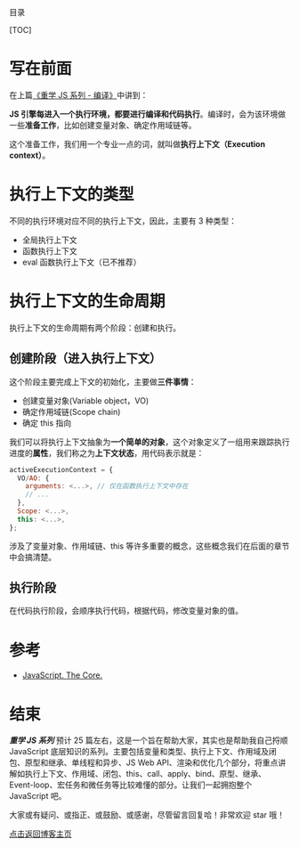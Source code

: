 目录

[TOC]

# 写在前面

在上篇[《重学 JS 系列 - 编译》](https://github.com/cxh0224/blog/issues/7)中讲到：

**JS 引擎每进入一个执行环境，都要进行编译和代码执行**。编译时，会为该环境做一些**准备工作**，比如创建变量对象、确定作用域链等。

这个准备工作，我们用一个专业一点的词，就叫做**执行上下文（Execution context）**。


# 执行上下文的类型
不同的执行环境对应不同的执行上下文，因此，主要有 3 种类型：
- 全局执行上下文
- 函数执行上下文
- eval 函数执行上下文（已不推荐）


# 执行上下文的生命周期
执行上下文的生命周期有两个阶段：创建和执行。

## 创建阶段（进入执行上下文）
这个阶段主要完成上下文的初始化，主要做**三件事情**：
- 创建变量对象(Variable object，VO)
- 确定作用域链(Scope chain)
- 确定 this 指向

我们可以将执行上下文抽象为**一个简单的对象**，这个对象定义了一组用来跟踪执行进度的**属性**，我们称之为**上下文状态**，用代码表示就是：
```js
activeExecutionContext = {
  VO/AO: {
    arguments: <...>, // 仅在函数执行上下文中存在
    // ...
  },
  Scope: <...>,
  this: <...>,
};
```
涉及了变量对象、作用域链、this 等许多重要的概念，这些概念我们在后面的章节中会搞清楚。

## 执行阶段

在代码执行阶段，会顺序执行代码，根据代码，修改变量对象的值。



# 参考
- [JavaScript. The Core.](http://dmitrysoshnikov.com/ecmascript/javascript-the-core/)



# 结束
***重学 JS 系列*** 预计 25 篇左右，这是一个旨在帮助大家，其实也是帮助我自己捋顺 JavaScript 底层知识的系列。主要包括变量和类型、执行上下文、作用域及闭包、原型和继承、单线程和异步、JS Web API、渲染和优化几个部分，将重点讲解如执行上下文、作用域、闭包、this、call、apply、bind、原型、继承、Event-loop、宏任务和微任务等比较难懂的部分。让我们一起拥抱整个 JavaScript 吧。

大家或有疑问、或指正、或鼓励、或感谢，尽管留言回复哈！非常欢迎 star 哦！

[点击返回博客主页](https://github.com/chenchen0224/webfrontend-space)